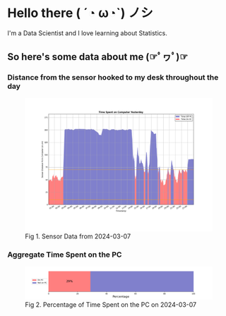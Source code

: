 
# Hello there ( ´◔ ω◔`) ノシ

I'm a Data Scientist and I love learning about Statistics.

## So here's some data about me (☞ﾟヮﾟ)☞


### Distance from the sensor hooked to my desk throughout the day
<figure>
  <picture>
    <source media="(prefers-color-scheme: dark)" srcset="Pi/readme/graphs/lineplot/dark-plot-2024-03-07.png">
    <source media="(prefers-color-scheme: light)" srcset="Pi/readme/graphs/lineplot/light-plot-2024-03-07.png">
    <img alt="Shows a black logo in light color mode and a white one in dark color mode." src="Pi/readme/graphs/lineplot/light-plot-2024-03-07.png">
  </picture>
  <figcaption>Fig 1. Sensor Data from 2024-03-07</figcaption>
</figure>



### Aggregate Time Spent on the PC
<figure>
  <picture>
    <source media="(prefers-color-scheme: dark)" srcset="Pi/readme/graphs/barplot/dark-plot-2024-03-07.png">
    <source media="(prefers-color-scheme: light)" srcset="Pi/readme/graphs/barplot/light-plot-2024-03-07.png">
    <img alt="Shows a black logo in light color mode and a white one in dark color mode." src="Pi/readme/graphs/barplot/light-plot-2024-03-07.png">
  </picture>
  <figcaption>Fig 2. Percentage of Time Spent on the PC on 2024-03-07</figcaption>
</figure>
